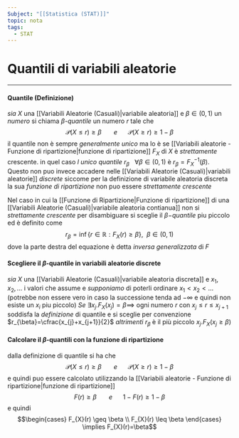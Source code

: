 ```yaml
---
Subject: "[[Statistica (STAT)]]"
topic: nota
tags:
  - STAT
---
```

# Quantili di variabili aleatorie
---

#### Quantile (Definizione)
_sia_ $X$ una [[Variabili Aleatorie (Casuali)|variabile aleatoria]] e $\beta\in(0,1)$ un _numero_ si chiama $\beta$_-quantile_ un numero $r$ tale che $$\mathcal{P}(X\leq r)\geq \beta \ \ \ \ \ \ \ e \ \ \ \ \ \  \mathcal{P}(X \geq r) \geq 1 - \beta$$il quantile non è sempre _generalmente unico_ ma lo è se [[Variabili aleatorie - Funzione di ripartizione|funzione di ripartizione]]  $F_{X}$ di $X$ è _strettamente_ crescente. in quel caso   _l unico quantile_ $r_{\beta}\ \ \ \forall \beta \in (0,1)$ è $r_{\beta} = F_{X}^{-1}(\beta)$. Questo non puo invece accadere nelle [[Variabili Aleatorie (Casuali)|variabili aleatorie]] _discrete_ siccome per la definizione di variabile aleatoria discreta la sua _funzione di ripartizione_ non puo essere _strettamente crescente_

Nel caso in cui la [[Funzione di Ripartizione|Funzione di ripartizione]] di una [[Variabili Aleatorie (Casuali)|variabile aleatoria contianua]] non si _strettamente crescente_ per disambiguare si sceglie il _$\beta-$quantile_ piu piccolo ed è definito come $$r_{\beta}=\inf\{r \in  \mathbb{R}:F_{X}(r)\geq \beta  \}, \ \ \beta \in  (0,1) $$ dove la parte destra del equazione è detta _inversa generalizzata_ di $F$



#### Scegliere il $\beta$-quantile in variabili aleatorie discrete 
_sia_ $X$ una [[Variabili Aleatorie (Casuali)|variabile aleatoria discreta]] e $x_{1},x_{2},\dots$  i valori che assume e _supponiamo_ di poterli ordinare $x_{1} < x_{2}< \dots$  (potrebbe non essere vero in caso la successione tenda ad $-\infty$ e quindi non esiste un $x_{i}$ piu piccolo)
_Se_  $\exists x_{j}. F_{X}(x_{j})=\beta \implies$ ogni numero $r$ con $x_{j} \leq r \leq x_{j+1}$ soddisfa la _definizione_ di quantile e si sceglie per convenzione $r_{\beta}=\cfrac{x_{j}+x_{j+1}}{2}$
_altrimenti_ $r_{\beta}$ è il più piccolo $x_{j}.F_{X}(x_{j}\geq \beta)$



#### Calcolare il $\beta$-quantili con la funzione di ripartizione
dalla definizione di quantile si ha che $$\mathcal{P}(X\leq r)\geq \beta \ \ \ \ \ \ \ e \ \ \ \ \ \  \mathcal{P}(X \geq r) \geq 1 - \beta$$ e quindi puo essere calcolato utilizzando la [[Variabili aleatorie - Funzione di ripartizione|funzione di ripartizione]]  $$F(r)\geq \beta  \ \ \ \ \ \ \ e \ \ \ \ \ \ 1-F(r) \geq 1-\beta $$e quindi $$\begin{cases}
F_{X}(r) \geq \beta \\
F_{X}(r) \leq \beta
\end{cases} \implies F_{X}(r)=\beta$$

